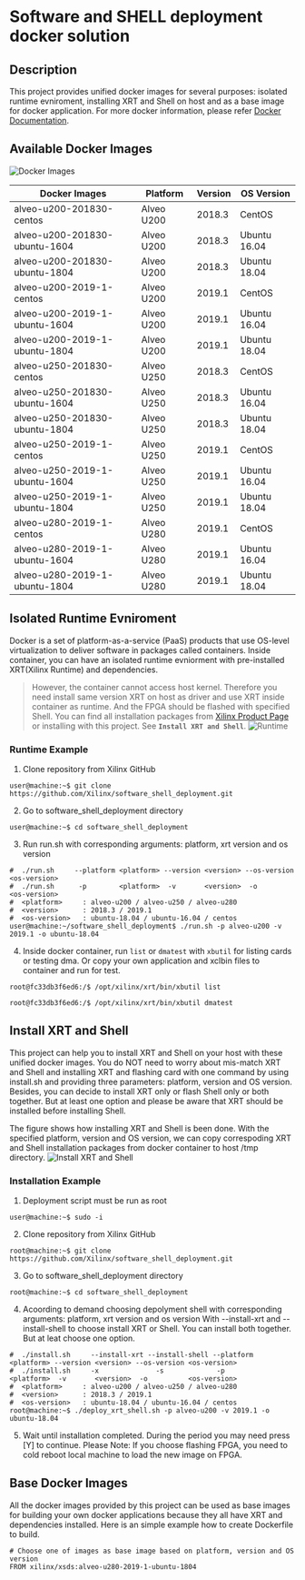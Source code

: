 # Software and SHELL deployment docker solution
## Description
This project provides unified docker images for several purposes: isolated runtime evniroment, installing XRT and Shell on host and as a base image for docker application. For more docker information, please refer [Docker Documentation](https://docs.docker.com). 
## Available Docker Images
![Docker Images](doc/docker_images.png)

Docker Images | Platform | Version | OS Version
------------- | -------- | ------- | ----------
alveo-u200-201830-centos      | Alveo U200 | 2018.3 | CentOS
alveo-u200-201830-ubuntu-1604 | Alveo U200 | 2018.3 | Ubuntu 16.04
alveo-u200-201830-ubuntu-1804 | Alveo U200 | 2018.3 | Ubuntu 18.04
alveo-u200-2019-1-centos      | Alveo U200 | 2019.1 | CentOS
alveo-u200-2019-1-ubuntu-1604 | Alveo U200 | 2019.1 | Ubuntu 16.04
alveo-u200-2019-1-ubuntu-1804 | Alveo U200 | 2019.1 | Ubuntu 18.04
alveo-u250-201830-centos      | Alveo U250 | 2018.3 | CentOS
alveo-u250-201830-ubuntu-1604 | Alveo U250 | 2018.3 | Ubuntu 16.04
alveo-u250-201830-ubuntu-1804 | Alveo U250 | 2018.3 | Ubuntu 18.04
alveo-u250-2019-1-centos      | Alveo U250 | 2019.1 | CentOS
alveo-u250-2019-1-ubuntu-1604 | Alveo U250 | 2019.1 | Ubuntu 16.04
alveo-u250-2019-1-ubuntu-1804 | Alveo U250 | 2019.1 | Ubuntu 18.04
alveo-u280-2019-1-centos      | Alveo U280 | 2019.1 | CentOS
alveo-u280-2019-1-ubuntu-1604 | Alveo U280 | 2019.1 | Ubuntu 16.04
alveo-u280-2019-1-ubuntu-1804 | Alveo U280 | 2019.1 | Ubuntu 18.04

## Isolated Runtime Evniroment

Docker is a set of platform-as-a-service (PaaS) products that use OS-level virtualization to deliver software in packages called containers. Inside container, you can have an isolated runtime evniorment with pre-installed XRT(Xilinx Runtime) and dependencies. 
> However, the container cannot access host kernel. Therefore you need install same version XRT on host as driver and use XRT inside container as runtime. And the FPGA should be flashed with specified Shell. You can find all installation packages from [Xilinx Product Page](https://www.xilinx.com/products/boards-and-kits/alveo.html) or installing with this project. See **`Install XRT and Shell`**. 
![Runtime](doc/runtime.png)

### Runtime Example
1. Clone repository from Xilinx GitHub
```
user@machine:~$ git clone https://github.com/Xilinx/software_shell_deployment.git
```
2. Go to software_shell_deployment directory
```
user@machine:~$ cd software_shell_deployment
```

3. Run run.sh with corresponding arguments: platform, xrt version and os version
```
#  ./run.sh     --platform <platform> --version <version> --os-version <os-version>
#  ./run.sh      -p        <platform>  -v       <version>  -o          <os-version>
#  <platform>     : alveo-u200 / alveo-u250 / alveo-u280
#  <version>      : 2018.3 / 2019.1
#  <os-version>   : ubuntu-18.04 / ubuntu-16.04 / centos
user@machine:~/software_shell_deployment$ ./run.sh -p alveo-u200 -v 2019.1 -o ubuntu-18.04
```

4. Inside docker container, run `list` or `dmatest` with `xbutil` for listing cards or testing dma. Or copy your own application and xclbin files to container and run for test. 
```
root@fc33db3f6ed6:/$ /opt/xilinx/xrt/bin/xbutil list

root@fc33db3f6ed6:/$ /opt/xilinx/xrt/bin/xbutil dmatest
```

## Install XRT and Shell

This project can help you to install XRT and Shell on your host with these unified docker images. You do NOT need to worry about mis-match XRT and Shell and installing XRT and flashing card with one command by using install.sh and providing three parameters: platform, version and OS version. Besides, you can decide to install XRT only or flash Shell only or both together. But at least one option and please be aware that XRT should be installed before installing Shell. 

The figure shows how installing XRT and Shell is been done. With the specified platform, version and OS version, we can copy correspoding XRT and Shell installation packages from docker container to host /tmp directory. 
![Install XRT and Shell](doc/install_xrt_shell.png)

### Installation Example
1. Deployment script must be run as root
```
user@machine:~$ sudo -i
```
2. Clone repository from Xilinx GitHub
```
root@machine:~$ git clone https://github.com/Xilinx/software_shell_deployment.git
```

3. Go to software_shell_deployment directory
```
root@machine:~$ cd software_shell_deployment
```

4. Acoording to demand choosing depolyment shell with corresponding arguments: platform, xrt version and os version
   With --install-xrt and --install-shell to choose install XRT or Shell. You can install both together. But at leat choose one option. 
```
#  ./install.sh     --install-xrt --install-shell --platform <platform> --version <version> --os-version <os-version>
#  ./install.sh     -x              -s             -p        <platform>  -v       <version>  -o          <os-version>
#  <platform>     : alveo-u200 / alveo-u250 / alveo-u280
#  <version>      : 2018.3 / 2019.1
#  <os-version>   : ubuntu-18.04 / ubuntu-16.04 / centos
root@machine:~$ ./deploy_xrt_shell.sh -p alveo-u200 -v 2019.1 -o ubuntu-18.04
```

5. Wait until installation completed. During the period you may need press [Y] to continue. Please Note: If you choose flashing FPGA, you need to cold reboot local machine to load the new image on FPGA.

## Base Docker Images
All the docker images provided by this project can be used as base images for building your own docker applications because they all have XRT and dependencies installed. Here is an simple example how to create Dockerfile to build.

```
# Choose one of images as base image based on platform, version and OS version
FROM xilinx/xsds:alveo-u280-2019-1-ubuntu-1804
```
